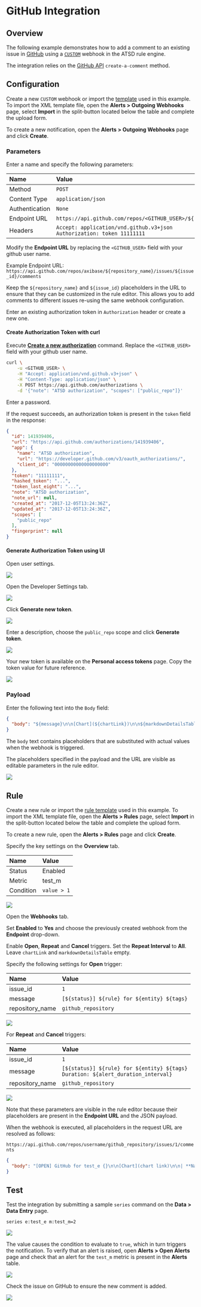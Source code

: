 # GitHub Integration

## Overview

The following example demonstrates how to add a comment to an existing issue in [GitHub](https://github.com/) using a [`CUSTOM`](custom.md) webhook in the ATSD rule engine.

The integration relies on the [GitHub API](https://developer.github.com/v3/issues/comments/#create-a-comment) `create-a-comment` method.

## Configuration

Create a new `CUSTOM` webhook or import the [template](./resources/custom-github-notification.xml) used in this example. To import the XML template file, open the **Alerts > Outgoing Webhooks** page, select **Import** in the split-button located below the table and complete the upload form.

To create a new notification, open the **Alerts > Outgoing Webhooks** page and click **Create**.

### Parameters

Enter a name and specify the following parameters:

| **Name** | **Value** |
| :--- | :--- |
| Method | `POST` |
| Content Type | `application/json` |
| Authentication | `None` |
| Endpoint URL | `https://api.github.com/repos/<GITHUB_USER>/${repository_name}/issues/${issue_id}/comments` |
| Headers | `Accept: application/vnd.github.v3+json`<br>`Authorization: token 11111111` |

Modify the **Endpoint URL** by replacing the `<GITHUB_USER>` field with your github user name.

Example Endpoint URL: `https://api.github.com/repos/axibase/${repository_name}/issues/${issue_id}/comments`

Keep the `${repository_name}` and `${issue_id}` placeholders in the URL to ensure that they can be customized in the rule editor. This allows you to add comments to different issues re-using the same webhook configuration.

Enter an existing authorization token in `Authorization` header or create a new one.

#### Create Authorization Token with curl

Execute [**Create a new authorization**](https://developer.github.com/v3/oauth_authorizations/#create-a-new-authorization) command. Replace the `<GITHUB_USER>` field with your github user name.

```bash
curl \
    -u <GITHUB_USER> \
    -H "Accept: application/vnd.github.v3+json" \
    -H "Content-Type: application/json" \
    -X POST https://api.github.com/authorizations \
    -d '{"note": "ATSD authorization", "scopes": ["public_repo"]}'
```

Enter a password.

If the request succeeds, an authorization token is present in the `token` field in the response:

```json
{
  "id": 141939406,
  "url": "https://api.github.com/authorizations/141939406",
  "app": {
    "name": "ATSD authorization",
    "url": "https://developer.github.com/v3/oauth_authorizations/",
    "client_id": "00000000000000000000"
  },
  "token": "11111111",
  "hashed_token": "...",
  "token_last_eight": "...",
  "note": "ATSD authorization",
  "note_url": null,
  "created_at": "2017-12-05T13:24:36Z",
  "updated_at": "2017-12-05T13:24:36Z",
  "scopes": [
    "public_repo"
  ],
  "fingerprint": null
}
```

#### Generate Authorization Token using UI

Open user settings.

![](./images/github_ui_token_1.png)

Open the Developer Settings tab.

![](./images/github_ui_token_2.png)

Click **Generate new token**.

![](./images/github_ui_token_3.png)

Enter a description, choose the `public_repo` scope and click **Generate token**.

![](./images/github_ui_token_4.png)

Your new token is available on the **Personal access tokens** page. Copy the token value for future reference.

![](./images/github_ui_token_5.png)

### Payload

Enter the following text into the `Body` field:

```json
{
  "body": "${message}\n\n[Chart](${chartLink})\n\n${markdownDetailsTable}"
}
```

The `body` text contains placeholders that are substituted with actual values when the webhook is triggered.

The placeholders specified in the payload and the URL are visible as editable parameters in the rule editor.

![](./images/github_endpoint.png)

## Rule

Create a new rule or import the [rule template](./resources/custom-github-rule.xml) used in this example. To import the XML template file, open the **Alerts > Rules** page, select **Import** in the split-button located below the table and complete the upload form.

To create a new rule, open the **Alerts > Rules** page and click **Create**.

Specify the key settings on the **Overview** tab.

| **Name** | **Value** |
| :-------- | :---- |
| Status | Enabled |
| Metric | test_m |
| Condition | `value > 1` |

![](./images/rule_overview.png)

Open the **Webhooks** tab.

Set **Enabled** to **Yes** and choose the previously created webhook from the **Endpoint** drop-down.

Enable **Open**, **Repeat** and **Cancel** triggers. Set the **Repeat Interval** to **All**. Leave `chartLink` and `markdownDetailsTable` empty.

Specify the following settings for **Open** trigger:

| **Name** | **Value** |
| :-------- | :---- |
| issue_id | `1` |
| message | `[${status}] ${rule} for ${entity} ${tags}` |
| repository_name | `github_repository` |

![](./images/github_rule_notification_open.png)

For **Repeat** and **Cancel** triggers:

| **Name** | **Value** |
| :-------- | :---- |
| issue_id | `1` |
| message | `[${status}] ${rule} for ${entity} ${tags}`<br>`Duration: ${alert_duration_interval}` |
| repository_name | `github_repository` |

![](./images/github_rule_notification_repeat_close.png)

Note that these parameters are visible in the rule editor because their placeholders are present in the **Endpoint URL** and the JSON payload.

When the webhook is executed, all placeholders in the request URL are resolved as follows:

`https://api.github.com/repos/username/github_repository/issues/1/comments`

```json
{
  "body": "[OPEN] GitHub for test_e {}\n\n[Chart](chart link)\n\n| **Name** | **Value**|..."
}
```

## Test

Test the integration by submitting a sample `series` command on the **Data > Data Entry** page.

```ls
series e:test_e m:test_m=2
```

![](./images/rule_test_commands.png)

The value causes the condition to evaluate to `true`, which in turn triggers the notification.
To verify that an alert is raised, open **Alerts > Open Alerts** page and check that an alert for the `test_m` metric is present in the **Alerts** table.

![](./images/github_alert_open.png)

Check the issue on GitHub to ensure the new comment is added.

![](./images/github_test.png)